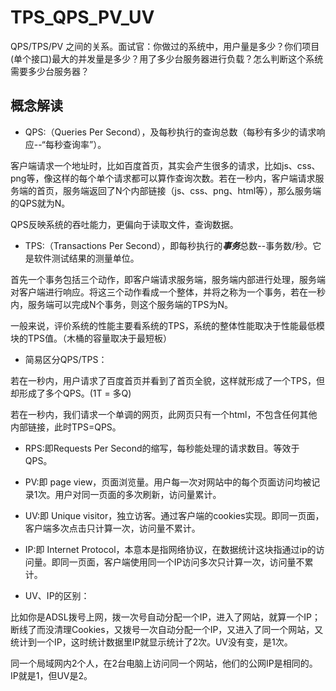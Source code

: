 # TPS_QPS_PV_UV
QPS/TPS/PV 之间的关系。面试官：你做过的系统中，用户量是多少？你们项目(单个接口)最大的并发量是多少？用了多少台服务器进行负载？怎么判断这个系统需要多少台服务器？

## 概念解读
* QPS:（Queries Per Second），及每秒执行的查询总数（每秒有多少的请求响应--“每秒查询率”）。

客户端请求一个地址时，比如百度首页，其实会产生很多的请求，比如js、css、png等，像这样的每个单个请求都可以算作查询次数。若在一秒内，客户端请求服务端的首页，服务端返回了N个内部链接（js、css、png、html等），那么服务端的QPS就为N。

QPS反映系统的吞吐能力，更偏向于读取文件，查询数据。

* TPS:（Transactions Per Second），即每秒执行的***事务***总数--事务数/秒。它是软件测试结果的测量单位。

首先一个事务包括三个动作，即客户端请求服务端，服务端内部进行处理，服务端对客户端进行响应。将这三个动作看成一个整体，并将之称为一个事务，若在一秒内，服务端可以完成N个事务，则这个服务端的TPS为N。

一般来说，评价系统的性能主要看系统的TPS，系统的整体性能取决于性能最低模块的TPS值。（木桶的容量取决于最短板）

* 简易区分QPS/TPS：

若在一秒内，用户请求了百度首页并看到了首页全貌，这样就形成了一个TPS，但却形成了多个QPS。(1T = 多Q)

若在一秒内，我们请求一个单调的网页，此网页只有一个html，不包含任何其他内部链接，此时TPS=QPS。

* RPS:即Requests Per Second的缩写，每秒能处理的请求数目。等效于QPS。

* PV:即 page view，页面浏览量。用户每一次对网站中的每个页面访问均被记录1次。用户对同一页面的多次刷新，访问量累计。

* UV:即 Unique visitor，独立访客。通过客户端的cookies实现。即同一页面，客户端多次点击只计算一次，访问量不累计。

* IP:即 Internet Protocol，本意本是指网络协议，在数据统计这块指通过ip的访问量。即同一页面，客户端使用同一个IP访问多次只计算一次，访问量不累计。

* UV、IP的区别：

比如你是ADSL拨号上网，拨一次号自动分配一个IP，进入了网站，就算一个IP；断线了而没清理Cookies，又拨号一次自动分配一个IP，又进入了同一个网站，又统计到一个IP，这时统计数据里IP就显示统计了2次。UV没有变，是1次。

同一个局域网内2个人，在2台电脑上访问同一个网站，他们的公网IP是相同的。IP就是1，但UV是2。

